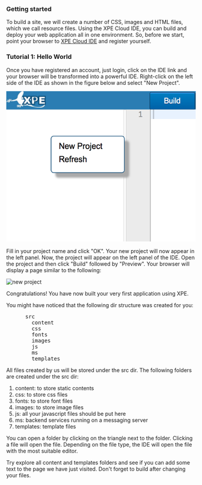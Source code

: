 <h3>Getting started</h3>

<p>To build a site, we will create a number of CSS, images and HTML files, which we call resource files. Using the XPE Cloud IDE, you can build and deploy your web application all in one environment. So, before we start, point your browser to <a href="http://ide.softtouchit.com"
        target="ide">XPE Cloud IDE</a> and register yourself.</p>
<h3>Tutorial 1: Hello World</h3>

<p>Once you have registered an account, just login, click on the IDE link and your browser will be transformed into a powerful IDE. Right-click on the left side of the IDE as shown in the figure below and select "New Project".</p>
<img src="/images/newProject.png"
    alt="new project" height="400px" />
<p>Fill in your project name and click "OK". Your new project will now appear in the left panel. Now, the project will appear on the left panel of the IDE. Open the project and then click "Build" followed by "Preview". Your browser will display a page similar
        to the following:</p>
<img src="/images/hello.png" alt="new project" height="400px" />
<p>Congratulations! You have now built your very first application using XPE.</p>
<p>You might have noticed that the following dir structure was created for you:</p>	
    
<pre>
      src
	    content
		css
		fonts
        images
		js
		ms
		templates
</pre>
	
<p>All files created by us will be stored under the src dir.  The following folders are created under the src dir:</p>
	
<ol>
<li>content: to store static contents</li>
<li>css: to store css files</li>
<li>fonts: to store font files</li>
<li>images: to store image files</li>
<li>js: all your javascript files should be put here</li>
<li>ms: backend services running on a messaging server</li>
<li>templates: template files</li>
</ol>
	
<p>You can open a folder by clicking on the triangle next to the folder.  Clicking a file will open the file.  Depending on the file type, the IDE will open
	    the file with the most suitable editor.
</p>
	
<p>Try explore all content and templates folders and see if you can add some text to the page we have just visited.  Don't forget to build after changing your
	    files. 
</p> 